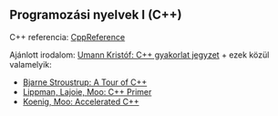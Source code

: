 ## Programozási nyelvek I (C++)

C++ referencia: [CppReference](https://en.cppreference.com/w/cpp)

Ajánlott irodalom: [Umann Kristóf: C++ gyakorlat jegyzet](https://people.inf.elte.hu/szelethus/LaTeX/cpp/cpp_book/cpp_book.pdf) + ezek közül valamelyik:  
 - [Bjarne Stroustrup: A Tour of C++](https://www.amazon.com/Tour-2nd-Depth-Bjarne-Stroustrup/dp/0134997832)
 - [Lippman, Lajoie, Moo: C++ Primer](https://www.amazon.com/Primer-5th-Stanley-B-Lippman/dp/0321714113)
 - [Koenig, Moo: Accelerated C++](https://www.amazon.com/Accelerated-C-Practical-Programming-Example/dp/020170353X)
